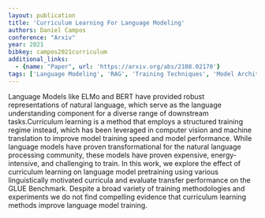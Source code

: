 ```yaml
---
layout: publication
title: 'Curriculum Learning For Language Modeling'
authors: Daniel Campos
conference: "Arxiv"
year: 2021
bibkey: campos2021curriculum
additional_links:
  - {name: "Paper", url: 'https://arxiv.org/abs/2108.02170'}
tags: ['Language Modeling', 'RAG', 'Training Techniques', 'Model Architecture', 'BERT', 'Applications', 'Pretraining Methods']
---
```

Language Models like ELMo and BERT have provided robust representations of
natural language, which serve as the language understanding component for a
diverse range of downstream tasks.Curriculum learning is a method that employs
a structured training regime instead, which has been leveraged in computer
vision and machine translation to improve model training speed and model
performance. While language models have proven transformational for the natural
language processing community, these models have proven expensive,
energy-intensive, and challenging to train. In this work, we explore the effect
of curriculum learning on language model pretraining using various
linguistically motivated curricula and evaluate transfer performance on the
GLUE Benchmark. Despite a broad variety of training methodologies and
experiments we do not find compelling evidence that curriculum learning methods
improve language model training.
